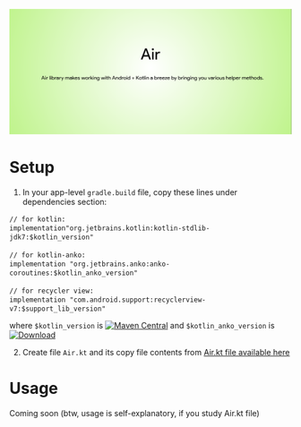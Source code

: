 ![alt text](https://github.com/mumayank/Air/blob/master/logo.png "Air")

# Setup
1. In your app-level `gradle.build` file, copy these lines under dependencies section:
```
// for kotlin:
implementation"org.jetbrains.kotlin:kotlin-stdlib-jdk7:$kotlin_version"

// for kotlin-anko:
implementation "org.jetbrains.anko:anko-coroutines:$kotlin_anko_version"

// for recycler view:
implementation "com.android.support:recyclerview-v7:$support_lib_version"
```
where
`$kotlin_version` is [![Maven Central](https://img.shields.io/maven-central/v/org.jetbrains.kotlin/kotlin-maven-plugin.svg)](http://search.maven.org/#search%7Cga%7C1%7Cg%3A%22org.jetbrains.kotlin%22) 
and `$kotlin_anko_version` is [![Download](https://api.bintray.com/packages/jetbrains/anko/anko/images/download.svg) ](https://bintray.com/jetbrains/anko/anko/_latestVersion)

2. Create file `Air.kt` and its copy file contents from [Air.kt file available here](https://github.com/mumayank/Air/blob/master/Air.kt)

# Usage
Coming soon (btw, usage is self-explanatory, if you study Air.kt file)
